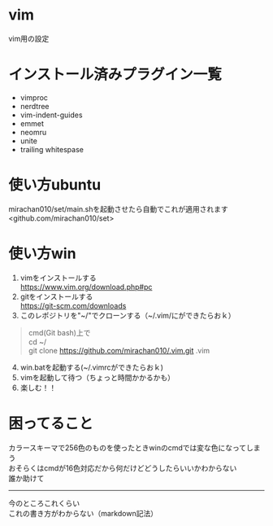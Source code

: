 # vim  
vim用の設定  
# インストール済みプラグイン一覧  
- vimproc  
- nerdtree  
- vim-indent-guides  
- emmet  
- neomru  
- unite  
- trailing whitespase  
# 使い方ubuntu
mirachan010/set/main.shを起動させたら自動でこれが適用されます  
<github.com/mirachan010/set>  
# 使い方win  
1. vimをインストールする  
<https://www.vim.org/download.php#pc>  
2. gitをインストールする  
<https://git-scm.com/downloads>  
3. このレポジトリを"\~/"でクローンする（\~/.vim/にができたらおｋ）  

>cmd(Git bash)上で  
>cd ~/  
>git clone https://github.com/mirachan010/.vim.git .vim  

4. win.batを起動する(\~/.vimrcができたらおｋ)  
5. vimを起動して待つ（ちょっと時間かかるかも）  
6. 楽しむ！！  

# 困ってること
カラースキーマで256色のものを使ったときwinのcmdでは変な色になってしまう  
おそらくはcmdが16色対応だから何だけどどうしたらいいかわからない  
誰か助けて  
***
今のところこれくらい  
これの書き方がわからない（markdown記法）
